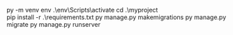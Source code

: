 py -m venv env
.\env\Scripts\activate
cd .\myproject\
pip install -r .\requirements.txt
py manage.py makemigrations
py manage.py migrate
py manage.py runserver
